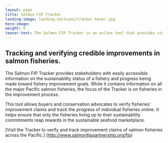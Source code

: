 ```yaml
---
layout: page 
title: Salmon FIP Tracker
landing-image: landing-sections/tracker-hover.jpg
hero-image:
weight: 5
teaser-text: The Salmon FIP Tracker is an online tool that provides stakeholders with easily accessible information on the sustainability status of a fishery and progress being made toward fishery improvement goals.
---
```

## Tracking and verifying credible improvements in salmon fisheries. 

The Salmon FIP Tracker provides stakeholders with easily accessible information on the sustainability status of a fishery and progress being made toward fishery improvement goals. While it contains information on all the major Pacific salmon fisheries, the focus of the Tracker is on fisheries in the improvement process. 

This tool allows buyers and conservation advocates to verify fisheries’ improvement claims and track the progress of individual fisheries online. It helps ensure that only the fisheries living up to their sustainability commitments reap rewards in the sustainable seafood marketplace.

[Visit the Tracker to verify and track improvement claims of salmon fisheries across the Pacific.] (http://www.salmonfippartnership.org/fip) 
		
